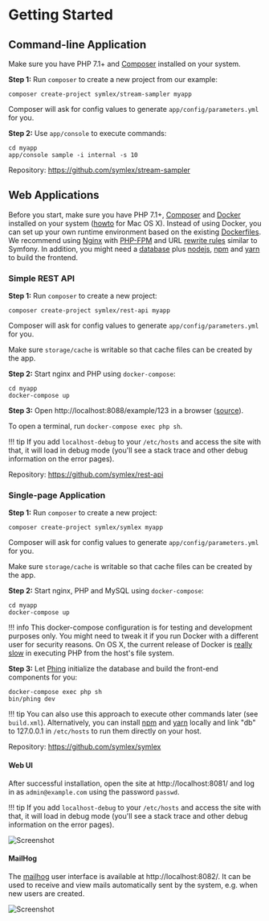 # Getting Started

## Command-line Application ##

Make sure you have PHP 7.1+ and [Composer](https://getcomposer.org/) installed on your system.

**Step 1:** Run `composer` to create a new project from our example:

    composer create-project symlex/stream-sampler myapp

Composer will ask for config values to generate `app/config/parameters.yml` for you.

**Step 2:** Use `app/console` to execute commands: 

    cd myapp
    app/console sample -i internal -s 10

Repository: https://github.com/symlex/stream-sampler

## Web Applications ##

Before you start, make sure you have PHP 7.1+, [Composer](https://getcomposer.org/) and [Docker](https://www.docker.com/) installed on your system 
([howto](https://docs.symlex.org/en/latest/osx/) for Mac OS X). 
Instead of using Docker, you can set up your own runtime environment based on the existing 
[Dockerfiles](https://github.com/symlex/symlex/tree/master/app/docker).
We recommend using [Nginx](https://www.nginx.com/) with [PHP-FPM](http://php.net/manual/en/install.fpm.php)
and URL [rewrite rules](https://github.com/symlex/symlex/blob/master/app/docker/nginx/site.conf) similar to Symfony.
In addition, you might need a [database](https://dev.mysql.com/downloads/mysql/) plus
[nodejs](https://nodejs.org/en/), [npm](https://www.npmjs.com/) and [yarn](https://yarnpkg.com/) to build the frontend.

### Simple REST API ###

**Step 1:** Run `composer` to create a new project:

```
composer create-project symlex/rest-api myapp
```

Composer will ask for config values to generate `app/config/parameters.yml` for you.

Make sure `storage/cache` is writable so that cache files can be created by the app.

**Step 2:** Start nginx and PHP using `docker-compose`:

```
cd myapp
docker-compose up
```

**Step 3:** Open http://localhost:8088/example/123 in a browser ([source](https://github.com/symlex/rest-api/blob/master/src/Controller/ExampleController.php)).

To open a terminal, run `docker-compose exec php sh`.

!!! tip
    If you add `localhost-debug` to your `/etc/hosts` and access the site with that, it will load in debug
    mode (you'll see a stack trace and other debug information on the error pages).

Repository: https://github.com/symlex/rest-api

### Single-page Application ###

**Step 1:** Run `composer` to create a new project:

```
composer create-project symlex/symlex myapp
```

Composer will ask for config values to generate `app/config/parameters.yml` for you.

Make sure `storage/cache` is writable so that cache files can be created by the app.

**Step 2:** Start nginx, PHP and MySQL using `docker-compose`:

```
cd myapp
docker-compose up
```

!!! info
    This docker-compose configuration is for testing and development purposes only. 
    You might need to tweak it if you run Docker with a different user for security reasons.
    On OS X, the current release of Docker is [really slow](https://twitter.com/lastzero/status/829191426391027712) 
    in executing PHP from the host's file system.
    

**Step 3:** Let [Phing](https://www.phing.info/) initialize the database and build the front-end components for you:

```
docker-compose exec php sh
bin/phing dev
```

!!! tip
    You can also use this approach to execute other commands later (see `build.xml`). Alternatively, you can 
    install [npm](https://www.npmjs.com/) and [yarn](https://yarnpkg.com/) locally and link "db" to 127.0.0.1
    in `/etc/hosts` to run them directly on your host.

Repository: https://github.com/symlex/symlex

#### Web UI ####

After successful installation, open the site at http://localhost:8081/ and log in as `admin@example.com` using the 
password `passwd`.

!!! tip
    If you add `localhost-debug` to your `/etc/hosts` and access the site with that, it will load in debug
    mode (you'll see a stack trace and other debug information on the error pages).

![Screenshot](img/login.jpg)

#### MailHog ####

The [mailhog](https://github.com/ian-kent/MailHog) user interface is available at http://localhost:8082/. It can be used
to receive and view mails automatically sent by the system, e.g. when new users are created.

![Screenshot](img/mailhog.jpg)

